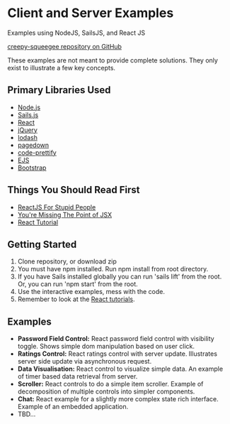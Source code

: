 # Client and Server Examples

Examples using NodeJS, SailsJS, and React JS

[creepy-squeegee repository on GitHub](http://github.com/dforth/creepy-squeegee)

These examples are not meant to provide complete solutions. They only exist to illustrate a few key concepts.


## Primary Libraries Used

* [Node.js](https://nodejs.org/)
* [Sails.js](http://sailsjs.org/)
* [React](http://facebook.github.io/react/)
* [jQuery](https://jquery.com/)
* [lodash](https://lodash.com/)
* [pagedown](https://code.google.com/p/pagedown/)
* [code-prettify](https://github.com/google/code-prettify)
* [EJS](http://www.embeddedjs.com)
* [Bootstrap](http://getbootstrap.com/)

## Things You Should Read First

* [ReactJS For Stupid People](http://blog.andrewray.me/reactjs-for-stupid-people/)
* [You're Missing The Point of JSX](http://blog.andrewray.me/youre-missing-the-point-of-jsx/)
* [React Tutorial](https://facebook.github.io/react/docs/tutorial.html)


## Getting Started

1. Clone repository, or download zip
2. You must have npm installed. Run npm install from root directory.
3. If you have Sails installed globally you can run 'sails lift' from the root. Or, you can run 'npm start' from the root.
4. Use the interactive examples, mess with the code.
5. Remember to look at the [React tutorials](http://facebook.github.io/react/docs/tutorial.html).


## Examples

* **Password Field Control:** React password field control with visibility toggle. Shows simple dom manipulation based on user click.
* **Ratings Control:** React ratings control with server update. Illustrates server side update via asynchronous request.
* **Data Visualisation:** React control to visualize simple data. An example of timer based data retrieval from server.
* **Scroller:** React controls to do a simple item scroller. Example of decomposition of multiple controls into simpler components.
* **Chat:** React example for a slightly more complex state rich interface. Example of an embedded application.
* TBD...
